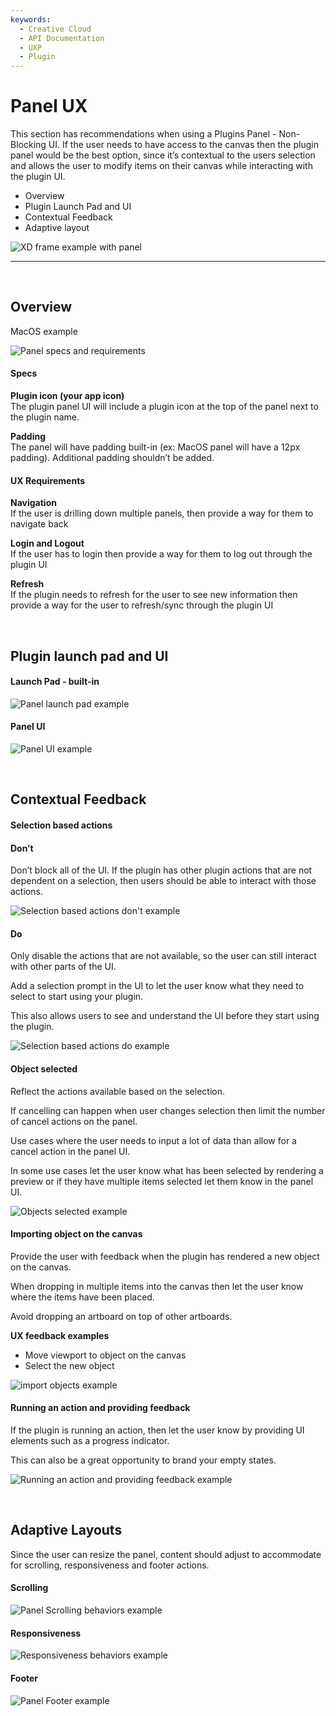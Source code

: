 ```yaml
---
keywords:
  - Creative Cloud
  - API Documentation
  - UXP
  - Plugin
---
```


# Panel UX

This section has recommendations when using a Plugins Panel - Non-Blocking UI. If the user needs to have access to the canvas then the plugin panel would be the best option, since it’s contextual to the users selection and allows the user to modify items on their canvas while interacting with the plugin UI. 

- Overview
- Plugin Launch Pad and UI
- Contextual Feedback
- Adaptive layout


![XD frame example with panel](../ux-images/Panel-XDapplication-frame.png)

----------
 <br />

## Overview

MacOS example

![Panel specs and requirements](../ux-images/Panel-pattern-1.png)

#### Specs

**Plugin icon (your app icon)**  
The plugin panel UI will include a plugin icon at the top of the panel next to the plugin name. 

**Padding**  
The panel will have padding built-in (ex: MacOS panel will have a 12px padding). Additional padding shouldn’t be added.

#### UX Requirements

**Navigation**  
If the user is drilling down multiple panels, then provide a way for them to navigate back

**Login and Logout**  
If the user has to login then provide a way for them to log out through the plugin UI

**Refresh**  
If the plugin needs to refresh for the user to see new information then provide a way for the user to refresh/sync through the plugin UI

 <br />

## Plugin launch pad and UI
#### Launch Pad - built-in 
![Panel launch pad example](../ux-images/Panel-pattern-2.png)



#### Panel UI
![Panel UI example](../ux-images/Panel-pattern-3.png)

 <br />

## Contextual Feedback
#### Selection based actions
#### Don’t

Don’t block all of the UI. If the plugin has other plugin actions that are not dependent on a selection, then users should be able to interact with those actions. 


![Selection based actions don't example](../ux-images/Panel-pattern-4.png)

#### Do

Only disable the actions that are not available, so the user can still interact with other parts of the UI.

Add a selection prompt in the UI to let the user know what they need to select to start using your plugin. 

This also allows users to see and understand the UI before they start using the plugin. 

![Selection based actions do example](../ux-images/Panel-pattern-5.png)



#### Object selected

Reflect the actions available based on the selection. 

If cancelling can happen when user changes selection then limit the number of cancel actions on the panel.

Use cases where the user needs to input a lot of data than allow for a cancel action in the panel UI.

In some use cases let the user know what has been selected by rendering a preview or if they have multiple items selected let them know in the panel UI.


![Objects selected example](../ux-images/Panel-pattern-6.png)


#### Importing object on the canvas

Provide the user with feedback when the plugin has rendered a new object on the canvas. 

When dropping in multiple items into the canvas then let the user know where the items have been placed. 

Avoid dropping an artboard on top of other artboards. 

**UX feedback examples**  
- Move viewport to object on the canvas
- Select the new object 

![import objects example](../ux-images/Panel-pattern-7.png)



#### Running an action and providing feedback

If the plugin is running an action, then let the user know by providing UI elements such as a progress indicator. 

This can also be a great opportunity to brand your empty states. 

![Running an action and providing feedback example](../ux-images/Panel-pattern-8.png)

 <br />

## Adaptive Layouts

Since the user can resize the panel, content should adjust to accommodate for scrolling, responsiveness and footer actions. 

#### Scrolling
![Panel Scrolling behaviors example](../ux-images/Panel-pattern-9.png)


#### Responsiveness
![Responsiveness behaviors example](../ux-images/Panel-pattern-10.png)


#### Footer
![Panel Footer example](../ux-images/Panel-pattern-11.png)

